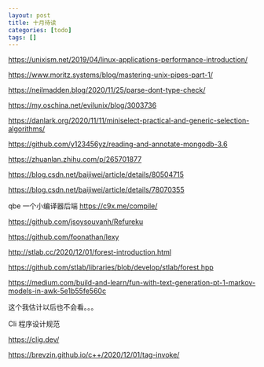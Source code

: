 ```yaml
---
layout: post
title: 十月待读
categories: [todo]
tags: []
---
```






https://unixism.net/2019/04/linux-applications-performance-introduction/



https://www.moritz.systems/blog/mastering-unix-pipes-part-1/



https://neilmadden.blog/2020/11/25/parse-dont-type-check/





https://my.oschina.net/evilunix/blog/3003736

https://danlark.org/2020/11/11/miniselect-practical-and-generic-selection-algorithms/



https://github.com/y123456yz/reading-and-annotate-mongodb-3.6

https://zhuanlan.zhihu.com/p/265701877

https://blog.csdn.net/baijiwei/article/details/80504715

https://blog.csdn.net/baijiwei/article/details/78070355



qbe 一个小编译器后端 https://c9x.me/compile/

https://github.com/jsoysouvanh/Refureku

https://github.com/foonathan/lexy



http://stlab.cc/2020/12/01/forest-introduction.html

https://github.com/stlab/libraries/blob/develop/stlab/forest.hpp



https://medium.com/build-and-learn/fun-with-text-generation-pt-1-markov-models-in-awk-5e1b55fe560c

这个我估计以后也不会看。。。

Cli 程序设计规范

https://clig.dev/



https://brevzin.github.io/c++/2020/12/01/tag-invoke/